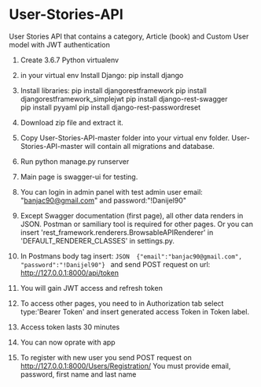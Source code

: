 # User-Stories-API
User Stories API that contains a category, Article (book) and Custom User model with JWT authentication

1. Create 3.6.7 Python virtualenv

2. in your virtual env Install Django:
    pip install django
    
3. Install libraries:
    pip install djangorestframework
    pip install djangorestframework_simplejwt
    pip install django-rest-swagger    
    pip install pyyaml
    pip install django-rest-passwordreset
    
4. Download zip file and extract it.

5. Copy User-Stories-API-master folder into your virtual env folder. 
   User-Stories-API-master will contain all migrations and database.

6. Run python manage.py runserver

7. Main page is swagger-ui for testing.

8. You can login in admin panel with test admin user email: "banjac90@gmail.com" and password:"!Danijel90"

9. Except Swagger documentation (first page), all other data renders in JSON. Postman or samiliary tool is required for other pages.
   Or you can insert 'rest_framework.renderers.BrowsableAPIRenderer' in 'DEFAULT_RENDERER_CLASSES' in settings.py.

10. In Postmans body tag insert: 
            ```JSON 
            {"email":"banjac90@gmail.com", "password":"!Danijel90"}
            ```
    and send POST request on url: http://127.0.0.1:8000/api/token
    
11. You will gain JWT access and refresh token
    
12. To access other pages, you need to in Authorization tab select type:'Bearer Token' and insert generated access Token in Token label.
    
13. Access token lasts 30 minutes

14. You can now oprate with app

15. To register with new user you send POST request on http://127.0.0.1:8000/Users/Registration/
    You must provide email, password, first name and last name


